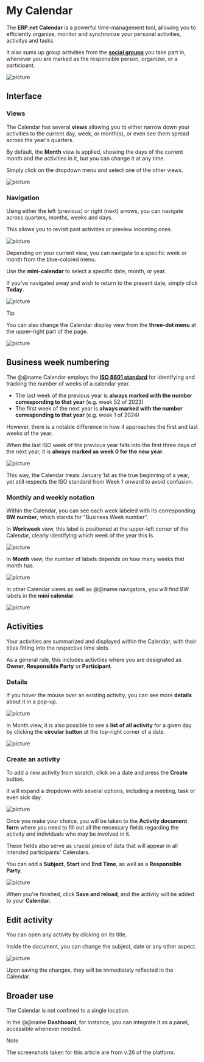 # My Calendar

The **ERP.net Calendar** is a powerful time-management tool, allowing you to efficiently organize, monitor and synchronize your personal activities, activitys and tasks. 

It also sums up group activities from the **[social groups](groups/features-in-groups.md)** you take part in, whenever you are marked as the responsible person, organizer, or a participant. 

![picture](pictures/new_calendar_overview.png)

## Interface

### Views

The Calendar has several **views** allowing you to either narrow down your activities to the current day, week, or month(s), or even see them spread across the year's quarters. 

By default, the **Month** view is applied, showing the days of the current month and the activities in it, but you can change it at any time.

Simply click on the dropdown menu and select one of the other views.

![picture](pictures/new_calendar_view.png)

### Navigation

Using either the left (previous) or right (next) arrows, you can navigate across quarters, months, weeks and days. 

This allows you to revisit past activities or preview incoming ones.

![picture](pictures/calendar_switch_monthss.png)

Depending on your current view, you can navigate to a specific week or month from the blue-colored menu.

Use the **mini-calendar** to select a specific date, month, or year. 

If you've navigated away and wish to return to the present date, simply click **Today**.

![picture](pictures/calendar_mini.png)

> [!Tip]
> You can also change the Calendar display view from the **three-dot menu** at the upper-right part of the page.

![picture](pictures/calendar_view_modes.png)

## Business week numbering

The @@name Calendar employs the **[ISO 8601 standard](https://en.wikipedia.org/wiki/ISO_8601)** for identifying and tracking the number of weeks of a calendar year. 

- The last week of the previous year is **always marked with the number corresponding to that year** (e.g. week 52 of 2023)
- The first week of the next year is **always marked with the number corresponding to that year** (e.g. week 1 of 2024)

However, there is a notable difference in how it approaches the first and last weeks of the year.

When the last ISO week of the previous year falls into the first three days of the next year, it is **always marked as week 0 for the new year**.

![picture](pictures/week_zero.png)

This way, the Calendar treats January 1st as the true beginning of a year, yet still respects the ISO standard from Week 1 onward to avoid confusion.

### Monthly and weekly notation

Within the Calendar, you can see each week labeled with its corresponding **BW number**, which stands for "Business Week number".

In **Workweek** view, this label is positioned at the upper-left corner of the Calendar, clearly identifying which week of the year this is.

![picture](pictures/business_week_view.png)

In **Month** view, the number of labels depends on how many weeks that month has.

![picture](pictures/business_week_monthvieww.png)

In other Calendar views as well as @@name navigators, you will find BW labels in the **mini calendar**.

![picture](pictures/business_week_mini.png)

## Activities

Your activities are summarized and displayed within the Calendar, with their titles fitting into the respective time slots.

As a general rule, this includes activities where you are designated as **Owner**, **Responsible Party** or **Participant**.

### Details

If you hover the mouse over an existing activity, you can see more **details** about it in a pop-up.

![picture](pictures/activity_details.png)

In Month view, it is also possible to see a **list of all activity** for a given day by clicking the **circular button** at the top-right corner of a date.

![picture](pictures/activities_fortheday.png)

### Create an activity

To add a new activity from scratch, click on a date and press the **Create** button.

It will expand a dropdown with several options, including a meeting, task or even sick day.

![picture](pictures/create_activity.png)

Once you make your choice, you will be taken to the **Activity document form** where you need to fill out all the necessary fields regarding the activity and individuals who may be involved in it.

These fields also serve as crucial piece of data that will appear in all intended participants' Calendars.

You can add a **Subject**, **Start** and **End Time**, as well as a **Responsible Party**.

![picture](pictures/Screenshot_8.png)

When you're finished, click **Save and reload**, and the activity will be added to your **Calendar**.
 
## Edit activity

You can open any activity by clicking on its title.

Inside the document, you can change the subject, date or any other aspect.

![picture](pictures/activity_document.png)

Upon saving the changes, they will be immediately reflected in the Calendar.

## Broader use

The Calendar is not confined to a single location. 

In the @@name **Dashboard**, for instance, you can integrate it as a panel, accessible whenever needed. 

> [!Note]
> The screenshots taken for this article are from v.26 of the platform.
